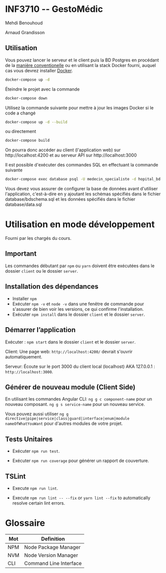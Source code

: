 # INF3710 -- GestoMédic
Mehdi Benouhoud

Arnaud Grandisson

## Utilisation

Vous pouvez lancer le serveur et le client puis la BD Postgres en procédant de la [manière conventionelle](#démarrer-lapplication) ou en utilisant la stack Docker fourni, auquel cas vous devrez installer [Docker](https://www.docker.com/).

```bash
docker-compose up -d
```

Éteindre le projet avec la commande
```bash
docker-compose down
```

Utilisez la commande suivante pour mettre à jour les images Docker si le code a changé

```bash
docker-compose up -d --build
```
ou directement
```bash
docker-compose build
```

On pourra donc accéder au client (l'application web) sur http://localhost:4200 et au serveur API sur http://localhost:3000

Il est possible d'exécuter des commandes SQL en effectuant la commande suivante
```bash
docker-compose exec database psql -U medecin_specialiste -d hopital_bd
```

Vous devez vous assurer de configurer la base de données avant d'utiliser l'application, c'est-à-dire en y ajoutant les schémas spécifiés dans le fichier database/bdschema.sql et les données spécifiés dans le fichier database/data.sql

# Utilisation en mode développement
Fourni par les chargés du cours.
## Important

Les commandes débutant par `npm` ou `yarn` doivent être exécutées dans le dossier `client` ou le dossier `server`.

## Installation des dépendances

-   Installer `npm`
-   Exécuter `npm -v` et `node -v` dans une fenêtre de commande pour s'assurer de bien voir les versions, ce qui confirme l'installation.
-   Exécuter `npm install` dans le dossier `client` et le dossier `server`.

## Démarrer l’application

Exécuter : `npm start` dans le dossier `client` et le dossier `server`.

Client:
Une page web: `http://localhost:4200/` devrait s'ouvrir automatiquement.

Serveur:
Écoute sur le port 3000 du client local (localhost) AKA 127.0.0.1 : `http://localhost:3000`.

## Générer de nouveau module (Client Side)

En utilisant les commandes Angular CLI: 
	`ng g c component-name` pour un nouveau composant.
	`ng g s service-name` pour un nouveau service.

Vous pouvez aussi utiliser `ng g directive|pipe|service|class|guard|interface|enum|module nameOfWhatYouWant` pour d'autres modules de votre projet.

## Tests Unitaires

-   Exécuter `npm run test`.

-   Exécuter `npm run coverage` pour générer un rapport de couverture.

## TSLint

-   Execute `npm run lint`.

-   Execute `npm run lint -- --fix` or `yarn lint --fix` to automatically resolve certain lint errors.

# Glossaire
| Mot | Definition  |
|---|---|
| NPM | Node Package Manager  |
| NVM | Node Version Manager  |
| CLI | Command Line Interface  |